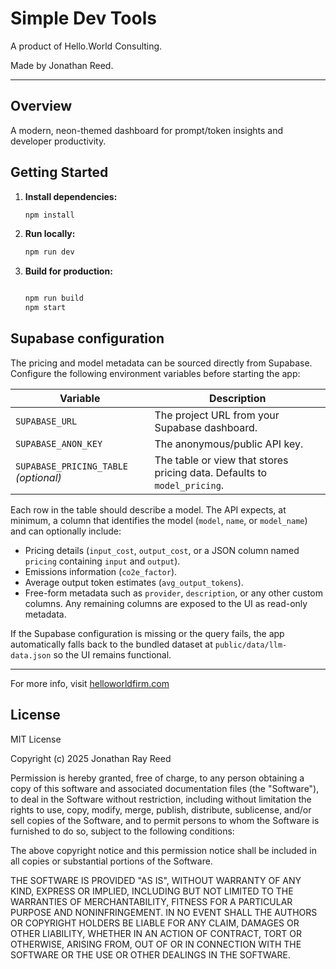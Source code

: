 # Simple Dev Tools

A product of Hello.World Consulting.

Made by Jonathan Reed.

---

## Overview

A modern, neon-themed dashboard for prompt/token insights and developer productivity.

## Getting Started

1. **Install dependencies:**

   ```bash
   npm install
   ```

2. **Run locally:**

   ```bash
   npm run dev
   ```

3. **Build for production:**

   ```bash

   npm run build
   npm start
   ```

## Supabase configuration

The pricing and model metadata can be sourced directly from Supabase. Configure the following environment variables before starting the app:

| Variable | Description |
| --- | --- |
| `SUPABASE_URL` | The project URL from your Supabase dashboard. |
| `SUPABASE_ANON_KEY` | The anonymous/public API key. |
| `SUPABASE_PRICING_TABLE` *(optional)* | The table or view that stores pricing data. Defaults to `model_pricing`. |

Each row in the table should describe a model. The API expects, at minimum, a column that identifies the model (`model`, `name`, or `model_name`) and can optionally include:

- Pricing details (`input_cost`, `output_cost`, or a JSON column named `pricing` containing `input` and `output`).
- Emissions information (`co2e_factor`).
- Average output token estimates (`avg_output_tokens`).
- Free-form metadata such as `provider`, `description`, or any other custom columns. Any remaining columns are exposed to the UI as read-only metadata.

If the Supabase configuration is missing or the query fails, the app automatically falls back to the bundled dataset at `public/data/llm-data.json` so the UI remains functional.

---

For more info, visit [helloworldfirm.com](https://helloworldfirm.com)

## License

MIT License

Copyright (c) 2025 Jonathan Ray Reed

Permission is hereby granted, free of charge, to any person obtaining a copy
of this software and associated documentation files (the "Software"), to deal
in the Software without restriction, including without limitation the rights
to use, copy, modify, merge, publish, distribute, sublicense, and/or sell
copies of the Software, and to permit persons to whom the Software is
furnished to do so, subject to the following conditions:

The above copyright notice and this permission notice shall be included in all
copies or substantial portions of the Software.

THE SOFTWARE IS PROVIDED "AS IS", WITHOUT WARRANTY OF ANY KIND, EXPRESS OR
IMPLIED, INCLUDING BUT NOT LIMITED TO THE WARRANTIES OF MERCHANTABILITY,
FITNESS FOR A PARTICULAR PURPOSE AND NONINFRINGEMENT. IN NO EVENT SHALL THE
AUTHORS OR COPYRIGHT HOLDERS BE LIABLE FOR ANY CLAIM, DAMAGES OR OTHER
LIABILITY, WHETHER IN AN ACTION OF CONTRACT, TORT OR OTHERWISE, ARISING FROM,
OUT OF OR IN CONNECTION WITH THE SOFTWARE OR THE USE OR OTHER DEALINGS IN THE
SOFTWARE.
